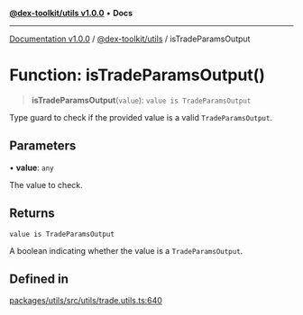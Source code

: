 [**@dex-toolkit/utils v1.0.0**](../README.md) • **Docs**

***

[Documentation v1.0.0](../../../packages.md) / [@dex-toolkit/utils](../README.md) / isTradeParamsOutput

# Function: isTradeParamsOutput()

> **isTradeParamsOutput**(`value`): `value is TradeParamsOutput`

Type guard to check if the provided value is a valid `TradeParamsOutput`.

## Parameters

• **value**: `any`

The value to check.

## Returns

`value is TradeParamsOutput`

A boolean indicating whether the value is a `TradeParamsOutput`.

## Defined in

[packages/utils/src/utils/trade.utils.ts:640](https://github.com/niZmosis/dex-toolkit/blob/3d8b41b44787b30fbea5de3ab4737662ffb61bc8/packages/utils/src/utils/trade.utils.ts#L640)
